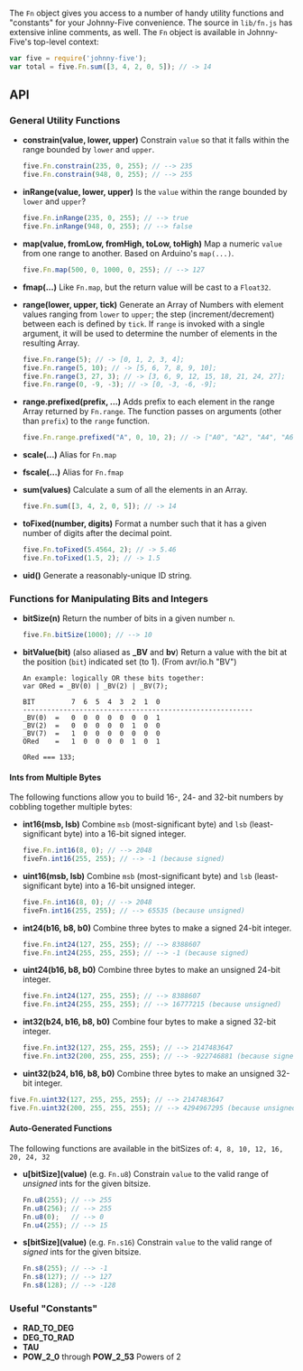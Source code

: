 The `Fn` object gives you access to a number of handy utility functions and "constants" for your Johnny-Five convenience. The source in `lib/fn.js` has extensive inline comments, as well. The `Fn` object is available in Johnny-Five's top-level context:

```js
var five = require('johnny-five');
var total = five.Fn.sum([3, 4, 2, 0, 5]); // -> 14
```

## API

### General Utility Functions

- **constrain(value, lower, upper)** Constrain `value` so that it falls within the range bounded by `lower` and `upper`.

    ```js
    five.Fn.constrain(235, 0, 255); // --> 235
    five.Fn.constrain(948, 0, 255); // --> 255
    ```
- **inRange(value, lower, upper)** Is the `value` within the range bounded by `lower` and `upper`?

    ```js
    five.Fn.inRange(235, 0, 255); // --> true
    five.Fn.inRange(948, 0, 255); // --> false
    ```
    
- **map(value, fromLow, fromHigh, toLow, toHigh)** Map a numeric `value` from one range to another. Based on Arduino's `map(...)`.

    ```js
    five.Fn.map(500, 0, 1000, 0, 255); // --> 127
    ```
    
- **fmap(...)** Like `Fn.map`, but the return value will be cast to a `Float32`.
- **range(lower, upper, tick)** Generate an Array of Numbers with element values ranging from `lower` to `upper`; the step (increment/decrement) between each is defined by `tick`. If `range` is invoked with a single argument, it will be used to determine the number of elements in the resulting Array.

    ```js
    five.Fn.range(5); // -> [0, 1, 2, 3, 4];
    five.Fn.range(5, 10); // -> [5, 6, 7, 8, 9, 10];
    five.Fn.range(3, 27, 3); // -> [3, 6, 9, 12, 15, 18, 21, 24, 27];
    five.Fn.range(0, -9, -3); // -> [0, -3, -6, -9];
    ```
    
- **range.prefixed(prefix, ...)** Adds prefix to each element in the range Array returned by `Fn.range`. The function passes on arguments (other than `prefix`) to the `range` function.

    ```js
    five.Fn.range.prefixed("A", 0, 10, 2); // -> ["A0", "A2", "A4", "A6", "A8", "A10"]
    ```
    
- **scale(...)** Alias for `Fn.map`
- **fscale(...)** Alias for `Fn.fmap`
- **sum(values)** Calculate a sum of all the elements in an Array.

    ```js
    five.Fn.sum([3, 4, 2, 0, 5]); // -> 14
    ```
    
- **toFixed(number, digits)** Format a number such that it has a given number of digits after the decimal point.

    ```js
    five.Fn.toFixed(5.4564, 2); // -> 5.46
    five.Fn.toFixed(1.5, 2); // -> 1.5
    ```
    
- **uid()** Generate a reasonably-unique ID string.

### Functions for Manipulating Bits and Integers

- **bitSize(n)** Return the number of bits in a given number `n`.

    ```js
    five.Fn.bitSize(1000); // --> 10
    ```
    
- **bitValue(bit)** (also aliased as **_BV** and **bv**) Return a value with the bit at the position (`bit`) indicated set (to 1). (From avr/io.h "BV")

    ```
    An example: logically OR these bits together:
    var ORed = _BV(0) | _BV(2) | _BV(7);
    
    BIT         7  6  5  4  3  2  1  0
    ---------------------------------------------------------
    _BV(0)  =   0  0  0  0  0  0  0  1
    _BV(2)  =   0  0  0  0  0  1  0  0
    _BV(7)  =   1  0  0  0  0  0  0  0
    ORed    =   1  0  0  0  0  1  0  1
    
    ORed === 133;
    ```

#### Ints from Multiple Bytes

The following functions allow you to build 16-, 24- and 32-bit numbers by cobbling together multiple bytes:

- **int16(msb, lsb)** Combine `msb` (most-significant byte) and `lsb` (least-significant byte) into a 16-bit signed integer.

    ```js
    five.Fn.int16(8, 0); // --> 2048
    fiveFn.int16(255, 255); // --> -1 (because signed)
    ```
    
- **uint16(msb, lsb)** Combine `msb` (most-significant byte) and `lsb` (least-significant byte) into a 16-bit unsigned integer.

    ```js
    five.Fn.int16(8, 0); // --> 2048
    fiveFn.int16(255, 255); // --> 65535 (because unsigned)
    ```
    
- **int24(b16, b8, b0)** Combine three bytes to make a signed 24-bit integer.

    ```js
    five.Fn.int24(127, 255, 255); // --> 8388607
    five.Fn.int24(255, 255, 255); // --> -1 (because signed)
    ```
    
- **uint24(b16, b8, b0)** Combine three bytes to make an unsigned 24-bit integer.

    ```js
    five.Fn.int24(127, 255, 255); // --> 8388607
    five.Fn.int24(255, 255, 255); // --> 16777215 (because unsigned)
    ```
    
- **int32(b24, b16, b8, b0)** Combine four bytes to make a signed 32-bit integer.

    ```js
    five.Fn.int32(127, 255, 255, 255); // --> 2147483647
    five.Fn.int32(200, 255, 255, 255); // --> -922746881 (because signed)
    ```
    
- **uint32(b24, b16, b8, b0)** Combine three bytes to make an unsigned 32-bit integer.

```js
five.Fn.uint32(127, 255, 255, 255); // --> 2147483647
five.Fn.uint32(200, 255, 255, 255); // --> 4294967295 (because unsigned)
```

#### Auto-Generated Functions

The following functions are available in the bitSizes of: `4, 8, 10, 12, 16, 20, 24, 32`

- **u\[bitSize\](value)** (e.g. `Fn.u8`) Constrain `value` to the valid range of _unsigned_ ints for the given bitsize.

    ```js
    Fn.u8(255); // --> 255
    Fn.u8(256); // --> 255
    Fn.u8(0);   // --> 0
    Fn.u4(255); // --> 15
    ```

- **s\[bitSize\](value)** (e.g. `Fn.s16`) Constrain `value` to the valid range of _signed_ ints for the given bitsize.

    ```js
    Fn.s8(255); // --> -1
    Fn.s8(127); // --> 127
    Fn.s8(128); // --> -128
    ```

### Useful "Constants"

- **RAD_TO_DEG**
- **DEG_TO_RAD**
- **TAU**
- **POW_2_0** through **POW_2_53** Powers of 2
